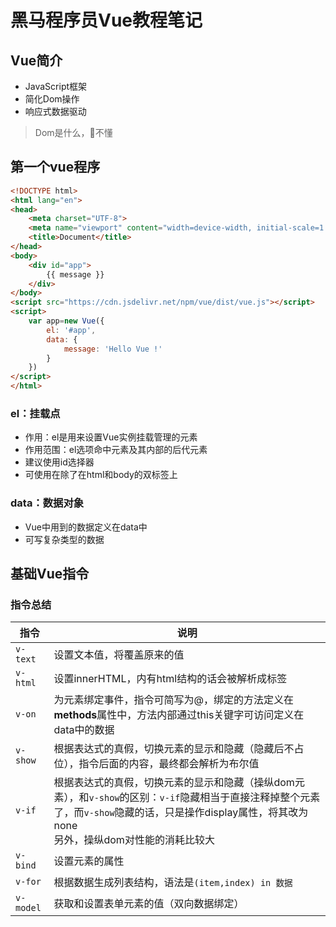 # 黑马程序员Vue教程笔记

## Vue简介
- JavaScript框架
- 简化Dom操作
- 响应式数据驱动

> Dom是什么，👴不懂

## 第一个vue程序
```html
<!DOCTYPE html>
<html lang="en">
<head>
    <meta charset="UTF-8">
    <meta name="viewport" content="width=device-width, initial-scale=1.0">
    <title>Document</title>
</head>
<body>
    <div id="app">
        {{ message }}
    </div>   
</body>
<script src="https://cdn.jsdelivr.net/npm/vue/dist/vue.js"></script>
<script>
    var app=new Vue({
        el: '#app',
        data: {
            message: 'Hello Vue !'
        }
    })
</script>
</html>
```

### el：挂载点
- 作用：el是用来设置Vue实例挂载管理的元素
- 作用范围：el选项命中元素及其内部的后代元素
- 建议使用id选择器
- 可使用在除了在html和body的双标签上

### data：数据对象
- Vue中用到的数据定义在data中
- 可写复杂类型的数据

## 基础Vue指令

### 指令总结

指令 | 说明
--|--
`v-text` | 设置文本值，将覆盖原来的值 
`v-html` | 设置innerHTML，内有html结构的话会被解析成标签 
`v-on` | 为元素绑定事件，指令可简写为@，绑定的方法定义在**methods**属性中，方法内部通过this关键字可访问定义在data中的数据 
`v-show` | 根据表达式的真假，切换元素的显示和隐藏（隐藏后不占位），指令后面的内容，最终都会解析为布尔值 
`v-if` | 根据表达式的真假，切换元素的显示和隐藏（操纵dom元素），和`v-show`的区别：`v-if`隐藏相当于直接注释掉整个元素了，而`v-show`隐藏的话，只是操作display属性，将其改为none<br>另外，操纵dom对性能的消耗比较大 
`v-bind` | 设置元素的属性 
`v-for` | 根据数据生成列表结构，语法是`(item,index) in 数据` 
`v-model` | 获取和设置表单元素的值（双向数据绑定） 